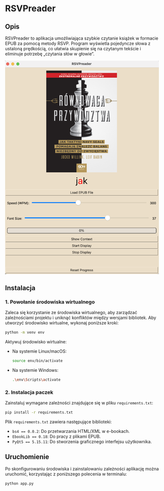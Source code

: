 # RSVPreader

## Opis
RSVPreader to aplikacja umożliwiająca szybkie czytanie książek w formacie EPUB za pomocą metody RSVP. Program wyświetla pojedyncze słowa z ustaloną prędkością, co ułatwia skupienie się na czytanym tekście i eliminuje potrzebę „czytania słów w głowie”.

![alt text](img/img1.png)

## Instalacja

### 1. Powołanie środowiska wirtualnego
Zaleca się korzystanie ze środowiska wirtualnego, aby zarządzać zależnościami projektu i uniknąć konfliktów między wersjami bibliotek. Aby utworzyć środowisko wirtualne, wykonaj poniższe kroki:

```bash
python -m venv env
```

Aktywuj środowisko wirtualne:
- Na systemie Linux/macOS:
  ```bash
  source env/bin/activate
  ```
- Na systemie Windows:
  ```bash
  .\env\Scripts\activate
  ```

### 2. Instalacja paczek
Zainstaluj wymagane zależności znajdujące się w pliku `requirements.txt`:

```bash
pip install -r requirements.txt
```

Plik `requirements.txt` zawiera następujące biblioteki:
- `bs4 == 0.0.2`: Do przetwarzania HTML/XML w e-bookach.
- `EbookLib == 0.18`: Do pracy z plikami EPUB.
- `PyQt5 == 5.15.11`: Do stworzenia graficznego interfejsu użytkownika.

## Uruchomienie

Po skonfigurowaniu środowiska i zainstalowaniu zależności aplikację można uruchomić, korzystając z poniższego polecenia w terminalu:

```bash
python app.py
```




